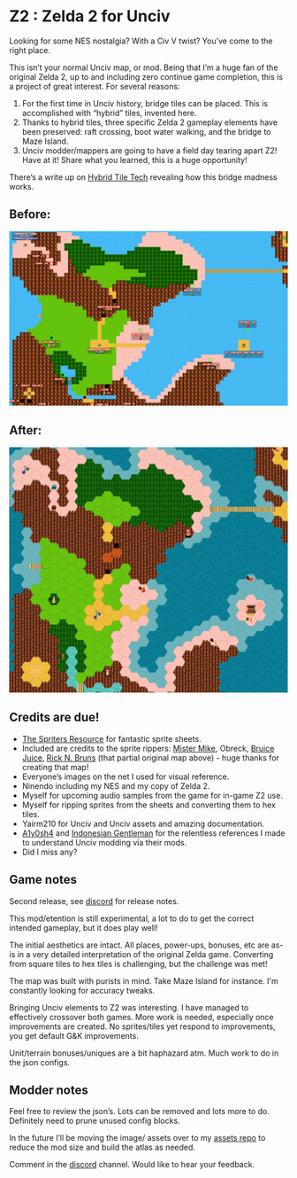 
# Z2 : Zelda 2 for Unciv

Looking for some NES nostalgia? With a Civ V twist? You’ve come to the right place.

This isn’t your normal Unciv map, or mod. Being that I’m a huge fan of the original Zelda 2, up to and including zero continue game completion, this is a project of great interest. For several reasons:

1. For the first time in Unciv history, bridge tiles can be placed. This is accomplished with “hybrid” tiles, invented here.
2. Thanks to hybrid tiles, three specific Zelda 2 gameplay elements have been preserved: raft crossing, boot water walking, and the bridge to Maze Island.
3. Unciv modder/mappers are going to have a field day tearing apart Z2! Have at it! Share what you learned, this is a huge opportunity!

There’s a write up on [Hybrid Tile Tech](HybridTileTech.md) revealing how this bridge madness works.

## Before:

![](https://raw.githubusercontent.com/hackedpassword/Unciv-Assets/main/Images/Z2/Z2_before.png)

## After:
![](https://raw.githubusercontent.com/hackedpassword/Unciv-Assets/main/Images/Z2/Z2_after.png)

## Credits are due!
- [The Spriters Resource]( https://www.spriters-resource.com/) for fantastic sprite sheets.
- Included are credits to the sprite rippers: [Mister Mike](https://www.spriters-resource.com/submitter/MisterMike/), Obreck, [Bruice Juice](https://retrogamezone.co.uk/zelda2.htm), [Rick N. Bruns](https://www.pinterest.com/snesmaster/) (that partial original map above) - huge thanks for creating that map!
- Everyone’s images on the net I used for visual reference.
- Ninendo including my NES and my copy of Zelda 2.
- Myself for upcoming audio samples from the game for in-game Z2 use.
- Myself for ripping sprites from the sheets and converting them to hex tiles.
- Yairm210 for Unciv and Unciv assets and amazing documentation.
- [A1y0sh4](https://github.com/A1y0sh4/The-Great-Unciv-Rework) and [Indonesian Gentleman](https://github.com/carriontrooper/Alpha-Frontier) for the relentless references I made to understand Unciv modding via their mods.
- Did I miss any?

## Game notes

Second release, see [discord](https://discord.com/channels/586194543280390151/1138883296835682324) for release notes.

This mod/etention is still experimental, a lot to do to get the correct intended gameplay, but it does play well!

The initial aesthetics are intact. All places, power-ups, bonuses, etc are as-is in a very detailed interpretation of the original Zelda game. Converting from square tiles to hex tiles is challenging, but the challenge was met!

The map was built with purists in mind. Take Maze Island for instance. I'm constantly looking for accuracy tweaks.

Bringing Unciv elements to Z2 was interesting. I have managed to effectively crossover both games. More work is needed, especially once improvements are created. No sprites/tiles yet respond to improvements, you get default G&K improvements.

Unit/terrain bonuses/uniques are a bit haphazard atm. Much work to do in the json configs.

## Modder notes

Feel free to review the json’s. Lots can be removed and lots more to do. Definitely need to prune unused config blocks.

In the future I’ll be moving the image/ assets over to my [assets repo](https://github.com/hackedpassword/Unciv-Assets) to reduce the mod size and build the atlas as needed.

Comment in the [discord](https://discord.com/channels/586194543280390151/1138883296835682324) channel. Would like to hear your feedback.
